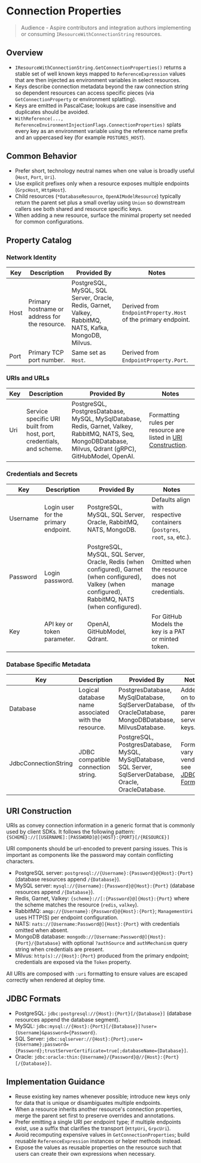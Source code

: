 # Connection Properties
> Audience - Aspire contributors and integration authors implementing or consuming `IResourceWithConnectionString` resources.

## Overview
- `IResourceWithConnectionString.GetConnectionProperties()` returns a stable set of well known keys mapped to `ReferenceExpression` values that are then injected as environment variables in select resources.
- Keys describe connection metadata beyond the raw connection string so dependent resources can access specific pieces (via `GetConnectionProperty` or environment splatting).
- Keys are emitted in PascalCase; lookups are case insensitive and duplicates should be avoided.
- `WithReference(..., ReferenceEnvironmentInjectionFlags.ConnectionProperties)` splats every key as an environment variable using the reference name prefix and an uppercased key (for example `POSTGRES_HOST`).

## Common Behavior
- Prefer short, technology neutral names when one value is broadly useful (`Host`, `Port`, `Uri`).
- Use explicit prefixes only when a resource exposes multiple endpoints (`GrpcHost`, `HttpHost`).
- Child resources (`*DatabaseResource`, `OpenAIModelResource`) typically return the parent set plus a small overlay using `Union` so downstream callers see both shared and resource specific keys.
- When adding a new resource, surface the minimal property set needed for common configurations.

## Property Catalog

### Network Identity

| Key | Description | Provided By | Notes |
| --- | --- | --- | --- |
| Host | Primary hostname or address for the resource. | PostgreSQL, MySQL, SQL Server, Oracle, Redis, Garnet, Valkey, RabbitMQ, NATS, Kafka, MongoDB, Milvus. | Derived from `EndpointProperty.Host` of the primary endpoint. |
| Port | Primary TCP port number. | Same set as `Host`. | Derived from `EndpointProperty.Port`. |

### URIs and URLs

| Key | Description | Provided By | Notes |
| --- | --- | --- | --- |
| Uri | Service specific URI built from host, port, credentials, and scheme. | PostgreSQL, PostgresDatabase, MySQL, MySqlDatabase, Redis, Garnet, Valkey, RabbitMQ, NATS, Seq, MongoDBDatabase, Milvus, Qdrant (gRPC), GitHubModel, OpenAI. | Formatting rules per resource are listed in [URI Construction](#uri-construction). |

### Credentials and Secrets

| Key | Description | Provided By | Notes |
| --- | --- | --- | --- |
| Username | Login user for the primary endpoint. | PostgreSQL, MySQL, SQL Server, Oracle, RabbitMQ, NATS, MongoDB. | Defaults align with respective containers (`postgres`, `root`, `sa`, etc.). |
| Password | Login password. | PostgreSQL, MySQL, SQL Server, Oracle, Redis (when configured), Garnet (when configured), Valkey (when configured), RabbitMQ, NATS (when configured). | Omitted when the resource does not manage credentials. |
| Key | API key or token parameter. | OpenAI, GitHubModel, Qdrant. | For GitHub Models the key is a PAT or minted token. |

### Database Specific Metadata

| Key | Description | Provided By | Notes |
| --- | --- | --- | --- |
| Database | Logical database name associated with the resource. | PostgresDatabase, MySqlDatabase, SqlServerDatabase, OracleDatabase, MongoDBDatabase, MilvusDatabase. | Added on top of the parent server keys. |
| JdbcConnectionString | JDBC compatible connection string. | PostgreSQL, PostgresDatabase, MySQL, MySqlDatabase, SQL Server, SqlServerDatabase, Oracle, OracleDatabase. | Formats vary per vendor; see [JDBC Formats](#jdbc-formats). |

## URI Construction

URIs as convey connection information in a generic format that is commonly used by client SDKs. It follows the following pattern: `{SCHEME}://[[USERNAME]:[PASSWORD]@]{HOST}:{PORT}[/{RESOURCE}]`

URI components should be url-encoded to prevent parsing issues. This is important as components like the password may contain conflicting characters.

- PostgreSQL server: `postgresql://{Username}:{Password}@{Host}:{Port}` (database resources append `/{Database}`).
- MySQL server: `mysql://{Username}:{Password}@{Host}:{Port}` (database resources append `/{Database}`).
- Redis, Garnet, Valkey: `{scheme}://[:{Password}@]{Host}:{Port}` where the scheme matches the resource (`redis`, `valkey`).
- RabbitMQ: `amqp://{Username}:{Password}@{Host}:{Port}`; `ManagementUri` uses HTTP(S) per endpoint configuration.
- NATS: `nats://[Username:Password@]{Host}:{Port}` with credentials omitted when absent.
- MongoDB database: `mongodb://[Username:Password@]{Host}:{Port}/{Database}` with optional `?authSource` and `authMechanism` query string when credentials are present.
- Milvus: `http(s)://{Host}:{Port}` produced from the primary endpoint; credentials are exposed via the `Token` property.

All URIs are composed with `:uri` formatting to ensure values are escaped correctly when rendered at deploy time.

## JDBC Formats

- PostgreSQL: `jdbc:postgresql://{Host}:{Port}[/{Database}]` (database resources append the database segment).
- MySQL: `jdbc:mysql://{Host}:{Port}[/{Database}]?user={Username}&password={Password}`.
- SQL Server: `jdbc:sqlserver://{Host}:{Port};user={Username};password={Password};trustServerCertificate=true[;databaseName={Database}]`.
- Oracle: `jdbc:oracle:thin:{Username}/{Password}@//{Host}:{Port}[/{Database}]`.

## Implementation Guidance

- Reuse existing key names whenever possible; introduce new keys only for data that is unique or disambiguates multiple endpoints.
- When a resource inherits another resource's connection properties, merge the parent set first to preserve overrides and annotations.
- Prefer emitting a single URI per endpoint type; if multiple endpoints exist, use a suffix that clarifies the transport (`HttpUri`, `GrpcUri`).
- Avoid recomputing expensive values in `GetConnectionProperties`; build reusable `ReferenceExpression` instances or helper methods instead.
- Expose the values as reusable properties on the resource such that users can create their own expressions when necessary.
